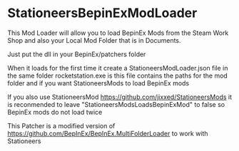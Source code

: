 # StationeersBepinExModLoader

This Mod Loader will allow you to load BepinEx Mods from the Steam Work Shop and also your Local Mod Folder that is in Documents.

Just put the dll in your BepinEx/patchers folder

When it loads for the first time it create a StationeersModLoader.json file in the same folder rocketstation.exe is this file contains the paths for the mod folder and if you want StationeersMods to load BepinEx mods 

If you also use StationeersMod https://github.com/jixxed/StationeersMods it is reconmended to leave "StationeersModsLoadsBepinExMod" to false so BepinEx mods do not load twice

This Patcher is a modified version of https://github.com/BepInEx/BepInEx.MultiFolderLoader to work with Stationeers
